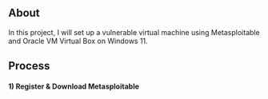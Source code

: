 ## About

In this project, I will set up a vulnerable virtual machine using Metasploitable and Oracle VM Virtual Box on Windows 11. 

## Process
#### 1) Register & Download Metasploitable 


